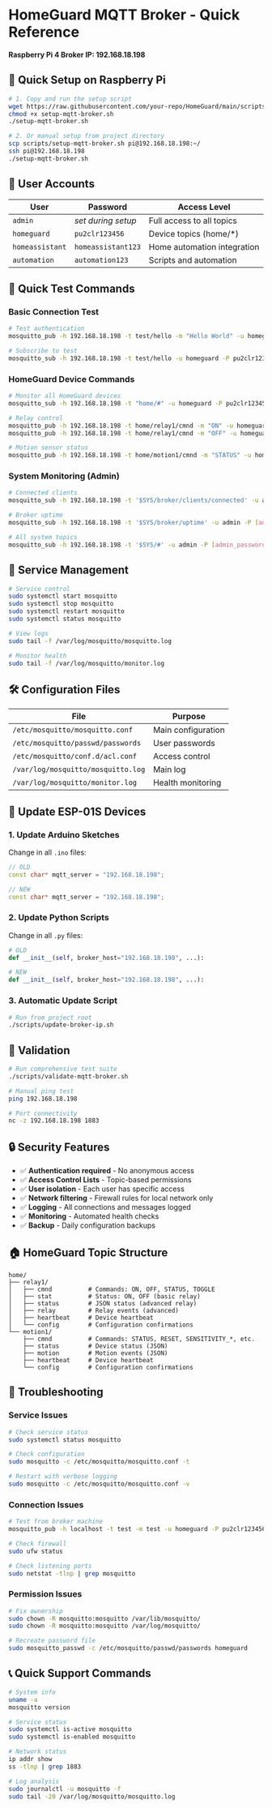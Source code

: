 # HomeGuard MQTT Broker - Quick Reference
**Raspberry Pi 4 Broker IP: 192.168.18.198**

## 🚀 Quick Setup on Raspberry Pi

```bash
# 1. Copy and run the setup script
wget https://raw.githubusercontent.com/your-repo/HomeGuard/main/scripts/setup-mqtt-broker.sh
chmod +x setup-mqtt-broker.sh
./setup-mqtt-broker.sh

# 2. Or manual setup from project directory
scp scripts/setup-mqtt-broker.sh pi@192.168.18.198:~/
ssh pi@192.168.18.198
./setup-mqtt-broker.sh
```

## 🔐 User Accounts

| User | Password | Access Level |
|------|----------|--------------|
| `admin` | *set during setup* | Full access to all topics |
| `homeguard` | `pu2clr123456` | Device topics (home/*) |
| `homeassistant` | `homeassistant123` | Home automation integration |
| `automation` | `automation123` | Scripts and automation |

## 📡 Quick Test Commands

### Basic Connection Test
```bash
# Test authentication
mosquitto_pub -h 192.168.18.198 -t test/hello -m "Hello World" -u homeguard -P pu2clr123456

# Subscribe to test
mosquitto_sub -h 192.168.18.198 -t test/hello -u homeguard -P pu2clr123456
```

### HomeGuard Device Commands
```bash
# Monitor all HomeGuard devices
mosquitto_sub -h 192.168.18.198 -t "home/#" -u homeguard -P pu2clr123456 -v

# Relay control
mosquitto_pub -h 192.168.18.198 -t home/relay1/cmnd -m "ON" -u homeguard -P pu2clr123456
mosquitto_pub -h 192.168.18.198 -t home/relay1/cmnd -m "OFF" -u homeguard -P pu2clr123456

# Motion sensor status
mosquitto_pub -h 192.168.18.198 -t home/motion1/cmnd -m "STATUS" -u homeguard -P pu2clr123456
```

### System Monitoring (Admin)
```bash
# Connected clients
mosquitto_sub -h 192.168.18.198 -t '$SYS/broker/clients/connected' -u admin -P [admin_password]

# Broker uptime
mosquitto_sub -h 192.168.18.198 -t '$SYS/broker/uptime' -u admin -P [admin_password]

# All system topics
mosquitto_sub -h 192.168.18.198 -t '$SYS/#' -u admin -P [admin_password] -v
```

## 🔧 Service Management

```bash
# Service control
sudo systemctl start mosquitto
sudo systemctl stop mosquitto
sudo systemctl restart mosquitto
sudo systemctl status mosquitto

# View logs
sudo tail -f /var/log/mosquitto/mosquitto.log

# Monitor health
sudo tail -f /var/log/mosquitto/monitor.log
```

## 🛠️ Configuration Files

| File | Purpose |
|------|---------|
| `/etc/mosquitto/mosquitto.conf` | Main configuration |
| `/etc/mosquitto/passwd/passwords` | User passwords |
| `/etc/mosquitto/conf.d/acl.conf` | Access control |
| `/var/log/mosquitto/mosquitto.log` | Main log |
| `/var/log/mosquitto/monitor.log` | Health monitoring |

## 🔄 Update ESP-01S Devices

### 1. Update Arduino Sketches
Change in all `.ino` files:
```cpp
// OLD
const char* mqtt_server = "192.168.18.198";

// NEW  
const char* mqtt_server = "192.168.18.198";
```

### 2. Update Python Scripts
Change in all `.py` files:
```python
# OLD
def __init__(self, broker_host="192.168.18.198", ...):

# NEW
def __init__(self, broker_host="192.168.18.198", ...):
```

### 3. Automatic Update Script
```bash
# Run from project root
./scripts/update-broker-ip.sh
```

## 🧪 Validation

```bash
# Run comprehensive test suite
./scripts/validate-mqtt-broker.sh

# Manual ping test
ping 192.168.18.198

# Port connectivity
nc -z 192.168.18.198 1883
```

## 🔒 Security Features

- ✅ **Authentication required** - No anonymous access
- ✅ **Access Control Lists** - Topic-based permissions
- ✅ **User isolation** - Each user has specific access
- ✅ **Network filtering** - Firewall rules for local network only
- ✅ **Logging** - All connections and messages logged
- ✅ **Monitoring** - Automated health checks
- ✅ **Backup** - Daily configuration backups

## 🏠 HomeGuard Topic Structure

```
home/
├── relay1/
│   ├── cmnd          # Commands: ON, OFF, STATUS, TOGGLE
│   ├── stat          # Status: ON, OFF (basic relay)
│   ├── status        # JSON status (advanced relay)
│   ├── relay         # Relay events (advanced)
│   ├── heartbeat     # Device heartbeat
│   └── config        # Configuration confirmations
└── motion1/
    ├── cmnd          # Commands: STATUS, RESET, SENSITIVITY_*, etc.
    ├── status        # Device status (JSON)
    ├── motion        # Motion events (JSON)
    ├── heartbeat     # Device heartbeat
    └── config        # Configuration confirmations
```

## 🐛 Troubleshooting

### Service Issues
```bash
# Check service status
sudo systemctl status mosquitto

# Check configuration
sudo mosquitto -c /etc/mosquitto/mosquitto.conf -t

# Restart with verbose logging
sudo mosquitto -c /etc/mosquitto/mosquitto.conf -v
```

### Connection Issues
```bash
# Test from broker machine
mosquitto_pub -h localhost -t test -m test -u homeguard -P pu2clr123456

# Check firewall
sudo ufw status

# Check listening ports
sudo netstat -tlnp | grep mosquitto
```

### Permission Issues
```bash
# Fix ownership
sudo chown -R mosquitto:mosquitto /var/lib/mosquitto/
sudo chown -R mosquitto:mosquitto /var/log/mosquitto/

# Recreate password file
sudo mosquitto_passwd -c /etc/mosquitto/passwd/passwords homeguard
```

## 📞 Quick Support Commands

```bash
# System info
uname -a
mosquitto version

# Service status
sudo systemctl is-active mosquitto
sudo systemctl is-enabled mosquitto

# Network status
ip addr show
ss -tlnp | grep 1883

# Log analysis
sudo journalctl -u mosquitto -f
sudo tail -20 /var/log/mosquitto/mosquitto.log
```
